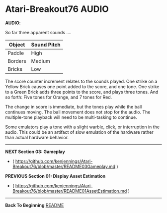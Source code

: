 # Atari-Breakout76 AUDIO

**AUDIO**:

So far three apparent sounds ....

| Object  | Sound Pitch |
| ------- | ----------- |
| Paddle  | High        | 
| Borders | Medium      | 
| Bricks  | Low         | 

The score counter increment relates to the sounds played. One strike on a Yellow Brick causes one point added to the score, and one tone.  One strike to a Green Brick adds three points to the score, and plays three tones. And so forth: Five tones for Orange, and 7 tones for Red.  

The change in score is immediate, but the tones play while the ball continues moving.  The ball movement does not stop for the audio. The multiple-tone playback will need to be multi-tasking to continue.

Some emulators play a  tone with a slight warble, click, or interruption in the audio.  This could be an artifact of slow emulation of the hardware rather than actual hardware behavior.

---

**NEXT Section 03: Gameplay**
- ( https://github.com/kenjennings/Atari-Breakout76/blob/master/README03Gameplay.md )

**PREVIOUS Section 01: Display Asset Estimation**
- ( https://github.com/kenjennings/Atari-Breakout76/blob/master/README01AssetEstimation.md )

---

**Back To Beginning** [README](https://github.com/kenjennings/Atari-Breakout76/blob/master/README.md "README")
